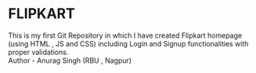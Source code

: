# FLIPKART
This is my first Git Repository in which I have created Flipkart homepage (using HTML , JS and CSS) including Login and Signup functionalities with proper validations.
<br>
Author - Anurag Singh (RBU , Nagpur)
